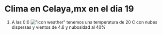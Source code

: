 # Clima en Celaya,mx en el dia 19

1. A las 0:0 !["icon weather"](http://openweathermap.org/img/w/03n.png) tenemos una temperatura de 20 C con nubes dispersas y  vientos de 4.6 y nubosidad al 40%
